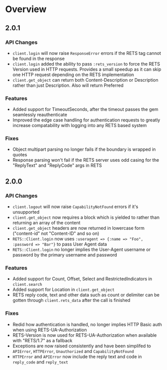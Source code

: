 # Overview

## 2.0.1

### API Changes
  * `client.login` will now raise `ResponseError` errors if the RETS tag cannot be found in the response
  * `client.login` added the ability to pass `:rets_version` to force the RETS Version used in HTTP requests. Provides a small speedup as it can skip one HTTP request depending on the RETS implementation
  * `client.get_object` can return both Content-Description or Description rather than just Description. Also will return Preferred

### Features
  * Added support for TimeoutSeconds, after the timeout passes the gem seamlessly reauthenticate
  * Improved the edge case handling for authentication requests to greatly increase compatability with logging into any RETS based system

### Fixes
  * Object multipart parsing no longer fails if the boundary is wrapped in quotes
  * Response parsing won't fail if the RETS server uses odd casing for the "ReplyText" and "ReplyCode" args in RETS 

## 2.0.0

### API Changes
  * `client.logout` will now raise `CapabilityNotFound` errors if it's unsupported
  * `client.get_object` now requires a block which is yielded to rather than returning an array of the content
  * `client.get_object` headers are now returned in lowercase form ("content-id" not "Content-ID" and so on)
  * `RETS::Client.login` now uses `:useragent => {:name => "Foo", :password => "Bar"}` to pass User Agent data
  * `RETS::Client.login` no longer implies the User-Agent username or password by the primary username and password

### Features
  * Added support for Count, Offset, Select and RestrictedIndicators in `client.search`
  * Added support for Location in `client.get_object`
  * RETS reply code, text and other data such as count or delimiter can be gotten through `client.rets_data` after the call is finished

### Fixes
  * Redid how authentication is handled, no longer implies HTTP Basic auth when using RETS-UA-Authorization
  * RETS-Version is now used for RETS-UA-Authorization when available with "RETS/1.7" as a fallback
  * Exceptions are now raised consistently and have been simplifed to `APIError`, `HTTPError`, `Unauthorized` and `CapabilityNotFound`
  * `HTTPError` and `APIError` now include the reply text and code in `reply_code` and `reply_text`